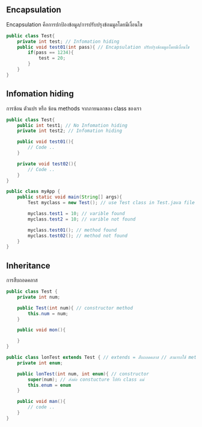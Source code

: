 Encapsulation
-------------
Encapsulation คือการปกป้องข้อมูล/การปรับปรุงข้อมมูลโดยมีเงื่อนไข
```java
public class Test{
    private int test; // Infomation hiding
    public void test01(int pass){ // Encapsulation ปรับปรุงข้อมมูลโดยมีเงื่อนไข
        if(pass == 1234){
            test = 20;
        }
    }
}
```

Infomation hiding
-----------------
การซ้อน ตัวแปร หรือ ซ้อน methods จากภายนอกของ class ของเรา
```java
public class Test{
    public int test1; // No Infomation hiding
    private int test2; // Infomation hiding

    public void test01(){
        // Code ..
    }

    private void test02(){
        // Code ..
    }
}
```
```java
public class myApp {
    public static void main(String[] args){
        Test myclass = new Test(); // use Test class in Test.java file 

        myclass.test1 = 10; // varible found
        myclass.test2 = 10; // varible not found

        myclass.test01(); // method found
        myclass.test02(); // method not found
    }
}
```

Inheritance
-----------
การสืบถอดคลาส
```java
public class Test {
    private int num;

    public Test(int num){ // constructor method
        this.num = num;
    }

    public void mon(){

    }
}

public class lonTest extends Test { // extends = สืบถอดคลาส // สามารถใช้ methods จากคลาสแม่ของมันได้
    private int enum;

    public lonTest(int num, int enum){ // constructor
        super(num); // ส่งต่อ constucture ไปยัง class แม่
        this.enum = enum
    }

    public void man(){
        // code ..
    }
}
```